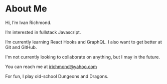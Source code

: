 # About Me #

Hi, I’m Ivan Richmond.

I’m interested in fullstack Javascript.  

I’m currently learning React Hooks and GraphQL.  I also want to get better at Git and GitHub.

I'm not currently looking to collaborate on anything, but I may in the future.

You can reach me at irichmond@yahoo.com

For fun, I play old-school Dungeons and Dragons.
